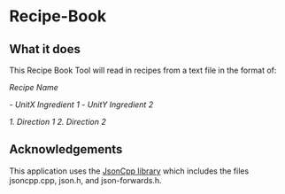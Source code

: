 # Recipe-Book
## What it does

This Recipe Book Tool will read in recipes from a text file in the format of:

_Recipe Name_

_- UnitX Ingredient 1_
_- UnitY Ingredient 2_

_1. Direction 1_
_2. Direction 2_


## Acknowledgements

This application uses the [JsonCpp library](https://github.com/open-source-parsers/jsoncpp) which includes the files jsoncpp.cpp, json.h, and json-forwards.h. 
